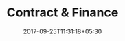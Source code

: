 ---
title: "Contract & Finance"
date: 2017-09-25T11:31:18+05:30
draft: false
layout: contract-owner-published
property: "Casa Britona"
status: "Active"
url: /details/contract/casa-britona/

owner: true

qcstatus:
 published: true

---
